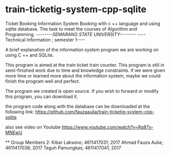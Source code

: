 # train-ticketig-system-cpp-sqlite
Ticket Booking Information System Booking with c ++ language and using sqlite database.
The task to meet the courses of Algorithm and Programming.
*--------SEMARANG STATE UNIVERSITY--------*
---- Technical Information ; semester 1----
     
A brief explanation of the information system program we are working on using C ++ and SQLite.

This program is aimed at the train ticket train counter. This program is still in semi-finished work due to time and knowledge constraints. If we were given more time or learned more about the information system, maybe we could finish the program well and perfect.

The program we created is open source. If you wish to forward or modify this program, you can download it.

the program code along with the database can be downloaded at the following link:
https://github.com/fauzaaulia/train-ticketig-system-cpp-sqlite

also see video on Youtube https://www.youtube.com/watch?v=Rg87x-MNEwU

** Group Members 2:
Kibar Laksono; 4611417031; 2017
Ahmad Fauza Aulia; 4611417038; 2017
Teguh Pamungkas; 4611417041; 2017
